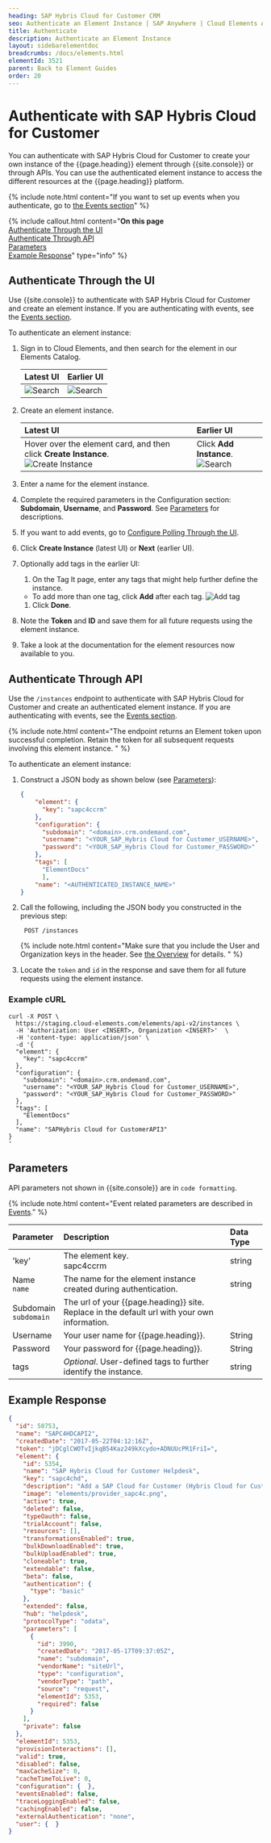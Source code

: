 ```yaml
---
heading: SAP Hybris Cloud for Customer CRM
seo: Authenticate an Element Instance | SAP Anywhere | Cloud Elements API Docs
title: Authenticate
description: Authenticate an Element Instance
layout: sidebarelementdoc
breadcrumbs: /docs/elements.html
elementId: 3521
parent: Back to Element Guides
order: 20
---
```


# Authenticate with SAP Hybris Cloud for Customer

You can authenticate with SAP Hybris Cloud for Customer to create your own instance of the {{page.heading}} element through {{site.console}} or through APIs. You can use the authenticated element instance to access the different resources at the {{page.heading}} platform.

{% include note.html content="If you want to set up events when you authenticate, go to <a href=events.html>the Events section</a>" %}

{% include callout.html content="<strong>On this page</strong></br><a href=#authenticate-through-the-ui>Authenticate Through the UI</a></br><a href=#authenticate-through-api>Authenticate Through API</a></br><a href=#parameters>Parameters</a></br><a href=#example-response>Example Response</a>" type="info" %}

## Authenticate Through the UI

Use {{site.console}} to authenticate with SAP Hybris Cloud for Customer and create an element instance. If you are authenticating with events, see the [Events section](events.html).

To authenticate an element instance:

1. Sign in to Cloud Elements, and then search for the element in our Elements Catalog.

    | Latest UI | Earlier UI  |
    | :------------- | :------------- |
    |  ![Search](/assets/img/elements/element-search2.png)  |  ![Search](/assets/img/elements/element-search.png)  |

3. Create an element instance.

    | Latest UI | Earlier UI  |
    | :------------- | :------------- |
    | Hover over the element card, and then click __Create Instance__.</br> ![Create Instance](/assets/img/elements/authenticate-instance.gif)  | Click __Add Instance__.</br> ![Search](/assets/img/elements/add-instance.png)  |

5. Enter a name for the element instance.
6. Complete the required parameters in the Configuration section: **Subdomain**, **Username**, and **Password**. See [Parameters](#parameters) for descriptions.
7. If you want to add events, go to [Configure Polling Through the UI](events.html#configure-polling-through-the-ui).
7. Click __Create Instance__ (latest UI) or __Next__ (earlier UI).
8. Optionally add tags in the earlier UI:
     1. On the Tag It page, enter any tags that might help further define the instance.
      * To add more than one tag, click __Add__ after each tag.
      ![Add tag](/assets/img/elements/add-tag.png)
     1. Click __Done__.
9. Note the **Token** and **ID** and save them for all future requests using the element instance.
8. Take a look at the documentation for the element resources now available to you.

## Authenticate Through API

Use the `/instances` endpoint to authenticate with SAP Hybris Cloud for Customer and create an authenticated element instance. If you are authenticating with events, see the [Events section](events.html).

{% include note.html content="The endpoint returns an Element token upon successful completion. Retain the token for all subsequent requests involving this element instance.  " %}

To authenticate an element instance:

1. Construct a JSON body as shown below (see [Parameters](#parameters)):

    ```json
    {
        "element": {
          "key": "sapc4ccrm"
        },
        "configuration": {
          "subdomain": "<domain>.crm.ondemand.com",
          "username": "<YOUR_SAP_Hybris Cloud for Customer_USERNAME>",
          "password": "<YOUR_SAP_Hybris Cloud for Customer_PASSWORD>"
        },
        "tags": [
          "ElementDocs"
          ],
        "name": "<AUTHENTICATED_INSTANCE_NAME>"
    }
    ```
1. Call the following, including the JSON body you constructed in the previous step:

        POST /instances

    {% include note.html content="Make sure that you include the User and Organization keys in the header. See <a href=index.html#authenticating-with-cloud-elements>the Overview</a> for details. " %}

1. Locate the `token` and `id` in the response and save them for all future requests using the element instance.

### Example cURL

```
curl -X POST \
  https://staging.cloud-elements.com/elements/api-v2/instances \
  -H 'Authorization: User <INSERT>, Organization <INSERT>'  \
  -H 'content-type: application/json' \
  -d '{
  "element": {
	"key": "sapc4ccrm"
  },
  "configuration": {
    "subdomain": "<domain>.crm.ondemand.com",
    "username": "<YOUR_SAP_Hybris Cloud for Customer_USERNAME>",
    "password": "<YOUR_SAP_Hybris Cloud for Customer_PASSWORD>"
  },
  "tags": [
	"ElementDocs"
  ],
  "name": "SAPHybris Cloud for CustomerAPI3"
}
'
```

## Parameters

API parameters not shown in {{site.console}} are in `code formatting`.

{% include note.html content="Event related parameters are described in <a href=events.html>Events</a>." %}

| Parameter | Description   | Data Type |
| :------------- | :------------- | :------------- |
| 'key' | The element key.<br>sapc4ccrm  | string  |
|  Name</br>`name` |  The name for the element instance created during authentication.   | string  |
| Subdomain </br>`subdomain`| The url of your {{page.heading}} site. Replace <domain> in the default url with your own information.    |   |string |
| Username | Your user name for {{page.heading}}. | String |
| Password | Your password for {{page.heading}}. | String |
| tags | *Optional*. User-defined tags to further identify the instance. | string |

## Example Response

```json
{
  "id": 50753,
  "name": "SAPC4HDCAPI2",
  "createdDate": "2017-05-22T04:12:16Z",
  "token": "jDCglCWOTvIjkqB54Kaz249kXcydo+ADNUUcPR1FriI=",
  "element": {
    "id": 5354,
    "name": "SAP Hybris Cloud for Customer Helpdesk",
    "key": "sapc4chd",
    "description": "Add a SAP Cloud for Customer (Hybris Cloud for Customer) Instance to connect your existing SAP Cloud for Customer (Hybris Cloud for Customer) account to the Helpdesk Hub, allowing you to manage accounts, contacts, incidents, etc. across multiple Helpdesk Elements. You will need your SAP Cloud for Customer (Hybris Cloud for Customer) account information to add an instance.",
    "image": "elements/provider_sapc4c.png",
    "active": true,
    "deleted": false,
    "typeOauth": false,
    "trialAccount": false,
    "resources": [],
    "transformationsEnabled": true,
    "bulkDownloadEnabled": true,
    "bulkUploadEnabled": true,
    "cloneable": true,
    "extendable": false,
    "beta": false,
    "authentication": {
      "type": "basic"
    },
    "extended": false,
    "hub": "helpdesk",
    "protocolType": "odata",
    "parameters": [
      {
        "id": 3990,
        "createdDate": "2017-05-17T09:37:05Z",
        "name": "subdomain",
        "vendorName": "siteUrl",
        "type": "configuration",
        "vendorType": "path",
        "source": "request",
        "elementId": 5353,
        "required": false
      }
    ],
    "private": false
  },
  "elementId": 5353,
  "provisionInteractions": [],
  "valid": true,
  "disabled": false,
  "maxCacheSize": 0,
  "cacheTimeToLive": 0,
  "configuration": {  },
  "eventsEnabled": false,
  "traceLoggingEnabled": false,
  "cachingEnabled": false,
  "externalAuthentication": "none",
  "user": {  }
}
```
